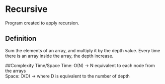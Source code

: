 # Recursive
Program created to apply recursion.

## Definition
Sum the elements of an array, and multiply it by the depth value. Every time there is an array inside
the array, the depth increase.

##Complexity Time/Space 
Time: O(N) -> N equivalent to each node from the arrays  
Space: O(D) -> where D is equivalent to the number of depth
